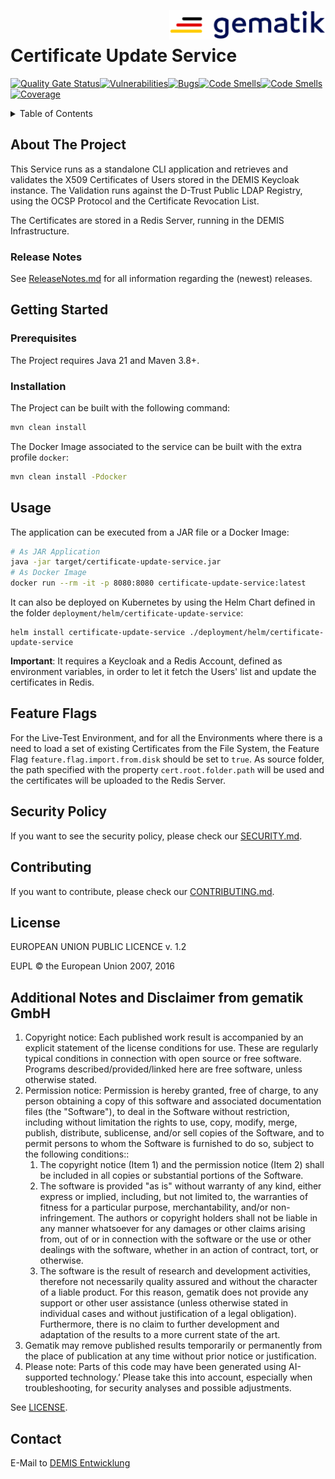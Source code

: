 <img align="right" width="250" height="47" src="media/Gematik_Logo_Flag.png"/> <br/> 

# Certificate Update Service

[![Quality Gate Status](https://sonar.prod.ccs.gematik.solutions/api/project_badges/measure?project=de.gematik.demis%3Acertificate-update-service&metric=alert_status&token=13b3e1eb2d7195164379e837c3deb13203dd1d5a)](https://sonar.prod.ccs.gematik.solutions/dashboard?id=de.gematik.demis%3Acertificate-update-service)[![Vulnerabilities](https://sonar.prod.ccs.gematik.solutions/api/project_badges/measure?project=de.gematik.demis%3Acertificate-update-service&metric=vulnerabilities&token=13b3e1eb2d7195164379e837c3deb13203dd1d5a)](https://sonar.prod.ccs.gematik.solutions/dashboard?id=de.gematik.demis%3Acertificate-update-service)[![Bugs](https://sonar.prod.ccs.gematik.solutions/api/project_badges/measure?project=de.gematik.demis%3Acertificate-update-service&metric=bugs&token=13b3e1eb2d7195164379e837c3deb13203dd1d5a)](https://sonar.prod.ccs.gematik.solutions/dashboard?id=de.gematik.demis%3Acertificate-update-service)[![Code Smells](https://sonar.prod.ccs.gematik.solutions/api/project_badges/measure?project=de.gematik.demis%3Acertificate-update-service&metric=code_smells&token=13b3e1eb2d7195164379e837c3deb13203dd1d5a)](https://sonar.prod.ccs.gematik.solutions/dashboard?id=de.gematik.demis%3Acertificate-update-service)[![Code Smells](https://sonar.prod.ccs.gematik.solutions/api/project_badges/measure?project=de.gematik.demis%3Acertificate-update-service&metric=code_smells&token=13b3e1eb2d7195164379e837c3deb13203dd1d5a)](https://sonar.prod.ccs.gematik.solutions/dashboard?id=de.gematik.demis%3Acertificate-update-service)[![Coverage](https://sonar.prod.ccs.gematik.solutions/api/project_badges/measure?project=de.gematik.demis%3Acertificate-update-service&metric=coverage&token=13b3e1eb2d7195164379e837c3deb13203dd1d5a)](https://sonar.prod.ccs.gematik.solutions/dashboard?id=de.gematik.demis%3Acertificate-update-service)

<details>
  <summary>Table of Contents</summary>
  <ol>
    <li>
      <a href="#about-the-project">About The Project</a>
      <ul>
        <li><a href="#release-notes">Release Notes</a></li>
      </ul>
    </li>
    <li>
      <a href="#getting-started">Getting Started</a>
      <ul>
        <li><a href="#prerequisites">Prerequisites</a></li>
        <li><a href="#installation">Installation</a></li>
      </ul>
    </li>
    <li><a href="#usage">Usage</a></li>
    <li><a href="#feature-flags">Feature Flags</a></li>
    <li><a href="#security-policy">Security Policy</a></li>
    <li><a href="#contributing">Contributing</a></li>
    <li><a href="#license">License</a></li>
    <li><a href="#contact">Contact</a></li>
  </ol>
</details>

## About The Project

This Service runs as a standalone CLI application and retrieves and validates the X509 Certificates of Users stored in the DEMIS Keycloak instance.
The Validation runs against the D-Trust Public LDAP Registry, using the OCSP Protocol and the Certificate Revocation List.

The Certificates are stored in a Redis Server, running in the DEMIS Infrastructure.

### Release Notes

See [ReleaseNotes.md](./ReleaseNotes.md) for all information regarding the (newest) releases.

## Getting Started

### Prerequisites

The Project requires Java 21 and Maven 3.8+.

### Installation

The Project can be built with the following command:

```sh
mvn clean install
```

The Docker Image associated to the service can be built with the extra profile `docker`:

```sh
mvn clean install -Pdocker
```

## Usage

The application can be executed from a JAR file or a Docker Image:

```sh
# As JAR Application
java -jar target/certificate-update-service.jar
# As Docker Image
docker run --rm -it -p 8080:8080 certificate-update-service:latest
```

It can also be deployed on Kubernetes by using the Helm Chart defined in the folder `deployment/helm/certificate-update-service`:

```ssh
helm install certificate-update-service ./deployment/helm/certificate-update-service
```

**Important**: It requires a Keycloak and a Redis Account, defined as environment variables, in order to let it fetch the Users' list and update the certificates in Redis.


## Feature Flags
For the Live-Test Environment, and for all the Environments where there is a need to load a set of existing Certificates from the File System, the Feature Flag `feature.flag.import.from.disk` should be set to `true`. As source folder, the path specified with the property `cert.root.folder.path` will be used and the certificates will be uploaded to the Redis Server.

## Security Policy
If you want to see the security policy, please check our [SECURITY.md](.github/SECURITY.md).

## Contributing
If you want to contribute, please check our [CONTRIBUTING.md](.github/CONTRIBUTING.md).

## License
EUROPEAN UNION PUBLIC LICENCE v. 1.2

EUPL © the European Union 2007, 2016

## Additional Notes and Disclaimer from gematik GmbH

1. Copyright notice: Each published work result is accompanied by an explicit statement of the license conditions for use. These are regularly typical conditions in connection with open source or free software. Programs described/provided/linked here are free software, unless otherwise stated.
2. Permission notice: Permission is hereby granted, free of charge, to any person obtaining a copy of this software and associated documentation files (the "Software"), to deal in the Software without restriction, including without limitation the rights to use, copy, modify, merge, publish, distribute, sublicense, and/or sell copies of the Software, and to permit persons to whom the Software is furnished to do so, subject to the following conditions::
    1. The copyright notice (Item 1) and the permission notice (Item 2) shall be included in all copies or substantial portions of the Software.
    2. The software is provided "as is" without warranty of any kind, either express or implied, including, but not limited to, the warranties of fitness for a particular purpose, merchantability, and/or non-infringement. The authors or copyright holders shall not be liable in any manner whatsoever for any damages or other claims arising from, out of or in connection with the software or the use or other dealings with the software, whether in an action of contract, tort, or otherwise.
    3. The software is the result of research and development activities, therefore not necessarily quality assured and without the character of a liable product. For this reason, gematik does not provide any support or other user assistance (unless otherwise stated in individual cases and without justification of a legal obligation). Furthermore, there is no claim to further development and adaptation of the results to a more current state of the art.
3. Gematik may remove published results temporarily or permanently from the place of publication at any time without prior notice or justification.
4. Please note: Parts of this code may have been generated using AI-supported technology.’ Please take this into account, especially when troubleshooting, for security analyses and possible adjustments.

See [LICENSE](LICENSE.md).

## Contact
E-Mail to [DEMIS Entwicklung](mailto:demis-entwicklung@gematik.de?subject=[GitHub]%20Certificate-Update-Service)